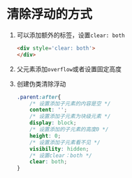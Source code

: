 # 清除浮动的方式

1. 可以添加额外的标签，设置`clear: both`

   ```html
   <div style='clear: both'>
   </div>
   ```

2. 父元素添加`overflow`或者设置固定高度

3. 创建伪类清除浮动

   ```css
   .parent:after{
       /* 设置添加子元素的内容是空 */
       content: '';
       /* 设置添加子元素为块级元素 */
       display: block;
       /* 设置添加的子元素的高度0 */
       height: 0;
       /* 设置添加子元素看不见 */
       visibility: hidden;
       /* 设置clear：both */
       clear: both;
   }
   ```

   